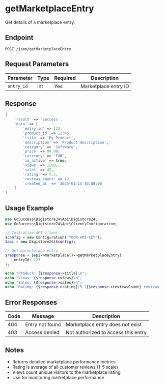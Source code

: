 # getMarketplaceEntry

Get details of a marketplace entry.

## Endpoint

```
POST /json/getMarketplaceEntry
```

## Request Parameters

| Parameter | Type | Required | Description |
|-----------|------|----------|-------------|
| `entry_id` | int | Yes | Marketplace entry ID |

## Response

```php
[
    'result' => 'success',
    'data' => [
        'entry_id' => 123,
        'product_id' => 12345,
        'title' => 'My Product',
        'description' => 'Product description',
        'category' => 'Software',
        'price' => 99.99,
        'currency' => 'EUR',
        'is_active' => true,
        'views' => 1500,
        'sales' => 45,
        'rating' => 4.5,
        'reviews_count' => 12,
        'created_at' => '2025-01-15 10:00:00'
    ]
]
```

## Usage Example

```php
use GoSuccess\Digistore24\Api\Digistore24;
use GoSuccess\Digistore24\Api\Client\Configuration;

// Initialize API client
$config = new Configuration('YOUR-API-KEY');
$api = new Digistore24($config);

// Get marketplace entry
$response = $api->marketplace()->getMarketplaceEntry(
    entryId: 123
);

echo "Product: {$response->title}\n";
echo "Views: {$response->views}\n";
echo "Sales: {$response->sales}\n";
echo "Rating: {$response->rating}/5 ({$response->reviewsCount} reviews)\n";
```

## Error Responses

| Code | Message | Description |
|------|---------|-------------|
| 404 | Entry not found | Marketplace entry does not exist |
| 403 | Access denied | Not authorized to access this entry |

## Notes

- Returns detailed marketplace performance metrics
- Rating is average of all customer reviews (1-5 scale)
- Views count unique visitors to the marketplace listing
- Use for monitoring marketplace performance
